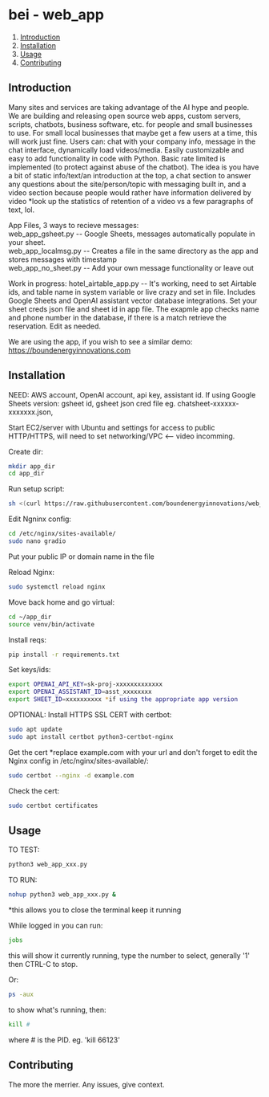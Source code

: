 # bei - web_app  

1. [Introduction](#introduction)
2. [Installation](#installation)
3. [Usage](#usage)
4. [Contributing](#contributing)

## Introduction
Many sites and services are taking advantage of the AI hype and people.  We are building and releasing open source web apps, custom servers, scripts, chatbots, business software, etc. for people and small businesses to use. For small local businesses that maybe get a few users at a time, this will work just fine. Users can: chat with your company info, message in the chat interface, dynamically load videos/media. Easily customizable and easy to add functionality in code with Python. Basic rate limited is implemented (to protect against abuse of the chatbot). The idea is you have a bit of static info/text/an introduction at the top, a chat section to answer any questions about the site/person/topic with messaging built in, and a video section because people would rather have information delivered by video *look up the statistics of retention of a video vs a few paragraphs of text, lol.  

App Files, 3 ways to recieve messages:  
web_app_gsheet.py    -- Google Sheets, messages automatically populate in your sheet.  
web_app_localmsg.py  -- Creates a file in the same directory as the app and stores messages with timestamp  
web_app_no_sheet.py  -- Add your own message functionality or leave out

Work in progress: hotel_airtable_app.py   -- It's working, need to set Airtable ids, and table name in system variable or live crazy and set in file. Includes Google Sheets and OpenAI assistant vector database integrations. Set your sheet creds json file and sheet id in app file. The exapmle app checks name and phone number in the database, if there is a match retrieve the reservation. Edit as needed.

We are using the app, if you wish to see a similar demo: https://boundenergyinnovations.com


## Installation
NEED: AWS account, OpenAI account, api key, assistant id. If using Google Sheets version: gsheet id, gsheet json cred file eg. chatsheet-xxxxxx-xxxxxxx.json,

Start EC2/server with Ubuntu and settings for access to public HTTP/HTTPS, will need to set networking/VPC <-- video incomming.  

Create dir:
```sh
mkdir app_dir
cd app_dir
```

Run setup script:
```sh
sh <(curl https://raw.githubusercontent.com/boundenergyinnovations/web_app/main/setup_webapp_server.sh || wget -O - https://raw.githubusercontent.com/boundenergyinnovations/web_app/main/setup_webapp_server.sh)
```

Edit Ngninx config:
```sh
cd /etc/nginx/sites-available/
sudo nano gradio
```
Put your public IP or domain name in the file

Reload Nginx:
```sh
sudo systemctl reload nginx
```

Move back home and go virtual:
```sh
cd ~/app_dir
source venv/bin/activate
```

Install reqs:
```sh
pip install -r requirements.txt
```
Set keys/ids:
```sh
export OPENAI_API_KEY=sk-proj-xxxxxxxxxxxxx
export OPENAI_ASSISTANT_ID=asst_xxxxxxxx
export SHEET_ID=xxxxxxxxxx *if using the appropriate app version
```

OPTIONAL:
Install HTTPS SSL CERT with certbot:
```sh
sudo apt update
sudo apt install certbot python3-certbot-nginx
```

Get the cert *replace example.com with your url and don't forget to edit the Nginx config in /etc/nginx/sites-available/:
```sh
sudo certbot --nginx -d example.com
```

Check the cert:
```sh
sudo certbot certificates
```


## Usage
TO TEST:
```sh
python3 web_app_xxx.py
```

TO RUN:
```sh
nohup python3 web_app_xxx.py &
```
*this allows you to close the terminal keep it running

While logged in you can run:
```sh
jobs
```
this will show it currently running, type the number to select, generally '1' then CTRL-C to stop.

Or: 
```sh
ps -aux
````
to show what's running, then:
```sh
kill #
```
where # is the PID. eg. 'kill 66123'


## Contributing
The more the merrier. Any issues, give context. 




